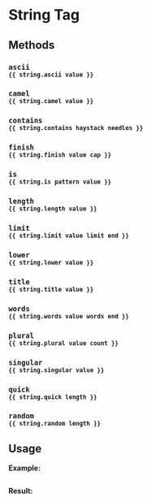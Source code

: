 # String Tag

## Methods

### `ascii`<br/><sub>`{{ string.ascii value }}`</sub>

### `camel`<br/><sub>`{{ string.camel value }}`</sub>

### `contains`<br/><sub>`{{ string.contains haystack needles }}`</sub>

### `finish`<br/><sub>`{{ string.finish value cap }}`</sub>

### `is`<br/><sub>`{{ string.is pattern value }}`</sub>

### `length`<br/><sub>`{{ string.length value }}`</sub>

### `limit`<br/><sub>`{{ string.limit value limit end }}`</sub>

### `lower`<br/><sub>`{{ string.lower value }}`</sub>

### `title`<br/><sub>`{{ string.title value }}`</sub>

### `words`<br/><sub>`{{ string.words value words end }}`</sub>

### `plural`<br/><sub>`{{ string.plural value count }}`</sub>

### `singular`<br/><sub>`{{ string.singular value }}`</sub>

### `quick`<br/><sub>`{{ string.quick length }}`</sub>

### `random`<br/><sub>`{{ string.random length }}`</sub>

## Usage

**Example:**
```html

```

**Result:**
```html

```